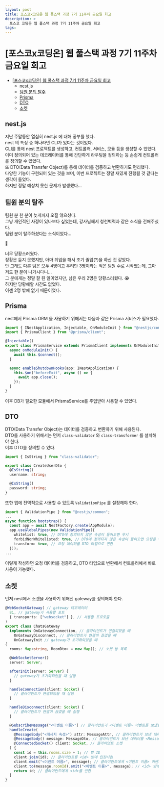 ```yaml
---
layout: post
title: 포스코x코딩온 웹 풀스택 과정 7기 11주차 금요일 회고
description: >
  포스코 코딩온 웹 풀스택 과정 7기 11주차 금요일 회고
tags: 
---
```

# [포스코x코딩온] 웹 풀스택 과정 7기 11주차 금요일 회고

- [\[포스코x코딩온\] 웹 풀스택 과정 7기 11주차 금요일 회고](#포스코x코딩온-웹-풀스택-과정-7기-11주차-금요일-회고)
  - [nest.js](#nestjs)
  - [팀원 분의 탈주](#팀원-분의-탈주)
  - [Prisma](#prisma)
  - [DTO](#dto)
  - [소켓](#소켓)

## nest.js

지난 주말동안 열심히 nest.js 에 대해 공부를 했다.  
nest 의 특징 중 하나라면 CLI가 있다는 것이었다.  
CLI를 통해 nest 프로젝트를 생성하고, 컨트롤러, 서비스, 모듈 등을 생성할 수 있었다.  
이미 정의되어 있는 데코레이터를 통해 간단하게 라우팅을 정의하는 등 손쉽게 컨트롤러를 정의할 수 있었다.  
또 DTO(Data Transfer Object)를 통해 데이터를 검증하고 변환하기도 편리했다.  
다양한 기능이 구현되어 있는 것을 보며, 이번 프로젝트는 정말 재밌게 진행될 것 같다는 생각이 들었다.  
하지만 정말 예상치 못한 문제가 발생했다...  

## 팀원 분의 탈주

팀원 분 한 분이 늦게까지 오질 않으셨다.  
그냥 개인적인 사정이 있나보다 싶었는데, 강사님께서 청천벽력과 같은 소식을 전해주셨다.  
팀원 분이 탈주하셨다는 소식이었다...  

🥲

너무 당황스러웠다.  
정황은 듣지 못했지만, 아마 취업을 해서 조기 졸업(?)을 하신 것 같았다.  
안 그래도 다른 팀은 모두 4명이고 우리만 3명이라는 적은 팀원 수로 시작했는데, 그마저도 한 분이 나가시다니...  
그 분에게는 정말 잘 된 일이었지만, 남은 우리 2명은 당황스러웠다. 😭  
하지만 당황해할 시간도 없었다.  
이젠 2명 밖에 없기 때문이었다.  

## Prisma

nest에서 Prisma ORM 을 사용하기 위해서는 다음과 같은 Prisma 서비스가 필요했다.
```typescript
import { INestApplication, Injectable, OnModuleInit } from "@nestjs/common";
import { PrismaClient } from "@prisma/client";

@Injectable()
export class PrismaService extends PrismaClient implements OnModuleInit {
  async onModuleInit() {
    await this.$connect();
  }

  async enableShutdownHooks(app: INestApplication) {
    this.$on("beforeExit", async () => {
      await app.close();
    });
  }
}
```
이후 DB가 필요한 모듈에서 PrismaService를 주입받아 사용할 수 있었다.

## DTO

DTO(Data Transfer Object)는 데이터를 검증하고 변환하기 위해 사용된다.  
DTO를 사용하기 위해서는 먼저 `class-validator` 와 `class-transformer` 를 설치해야 한다.  
이후 DTO를 정의할 수 있다.
```typescript
import { IsString } from "class-validator";

export class CreateUserDto {
  @IsString()
  username: string;

  @IsString()
  password: string;
}
```
또한 앱에 전역적으로 사용할 수 있도록 `ValidationPipe` 를 설정해야 한다.
```typescript
import { ValidationPipe } from "@nestjs/common";
...
async function bootstrap() {
  const app = await NestFactory.create(AppModule);
  app.useGlobalPipes(new ValidationPipe({
    whitelist: true, // DTO에 정의되지 않은 속성이 들어오면 무시
    forbidNonWhitelisted: true, // DTO에 정의되지 않은 속성이 들어오면 요청을 막음
    transform: true, // 요청 데이터를 DTO 타입으로 변환
  }));
...
```
이렇게 작성하면 요청 데이터를 검증하고, DTO 타입으로 변환해서 컨트롤러에서 바로 사용이 가능했다.

## 소켓

먼저 nest에서 소켓을 사용하기 위해선 gateway를 정의해야 한다.
```typescript
@WebSocketGateway( // gateway 데코레이터
  81, // gateway가 사용할 포트
  { transports: ["websocket"] }, // 사용할 프로토콜
)
export class ChatsGateway
  implements OnGatewayConnection, // 클라이언트가 연결되었을 때
    OnGatewayDisconnect, // 클라이언트가 연결이 끊겼을 때
    OnGatewayInit // gateway가 초기화되었을 때
{
  rooms: Map<string, RoomDto> = new Map(); // 소켓 방 목록

  @WebSocketServer()
  server: Server;

  afterInit(server: Server) {
    // gateway가 초기화되었을 때 실행
  }

  handleConnection(client: Socket) {
    // 클라이언트가 연결되었을 때 실행
  }

  handleDisconnect(client: Socket) {
    // 클라이언트가 연결이 끊겼을 때 실행
  }

  @SubscribeMessage("<이벤트 이름>") // 클라이언트가 <이벤트 이름> 이벤트를 보냈을 때 실행
  handleCreate(
    @MessageBody("<메세지 속성>") attr: MessageAttr, // 클라이언트가 보낸 데이터 중 <메세지 속성> 속성
    @MessageBody() message: MessageDto, // 클라이언트가 보낸 데이터를 <MessageDto> 타입으로 변환
    @ConnectedSocket() client: Socket, // 클라이언트 소켓
  ) {
    const id = this.rooms.size + 1; // 방 ID
    client.join(id); // 클라이언트를 <id> 방에 입장시킴
    client.emit("<이벤트 이름>", message); // 클라이언트에게 <이벤트 이름> 이벤트를 보냄
    client.to(message.roomId).emit("<이벤트 이름>", message); // <id> 방에 <이벤트 이름> 이벤트를 보냄
    return id; // 클라이언트에게 <id>를 반환
  }
}
```